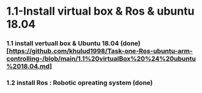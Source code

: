 # 1.1-Install virtual box & Ros & ubuntu 18.04 
### 1.1  install vertuall box & Ubuntu 18.04 (done)[https://github.com/khulud1998/Task-one-Ros-ubuntu-arm-controlling-/blob/main/1.1%20virtualBox%20%24%20ubuntu%2018.04.md]
### 1.2  install Ros : Robotic opreating system (done)
